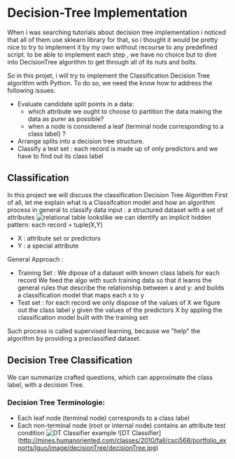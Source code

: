 # Decision-Tree Implementation

When i was searching tutorials about decision tree implementation i noticed that all of them use sklearn library for that, so i thought it would be pretty nice to try to implement it by my own without recourse to any predefined script.
to be able to implement each step , we have no choice but to dive into DecisionTree algorithm to get through all of its nuts and bolts.

So in this projet, i will try to implement the Classification Decision Tree algorithm with Python.
To do so, we need the know how to address the following issues:

* Evaluate candidate split points in a data:
  * which attribute we ought to choose to partition the data making the data as purer as possible?
  * when a node is considered a leaf (terminal node corresponding to a class label) ?
* Arrange splits into a decision tree structure.
* Classify a test set : each record is made up of only predictors and we have to find out its class label

## Classification
In this project we will discuss the classification Decision Tree Algorithm
First of all, let me explain what is a Classifcation model and how an algorithm process in general to classify data
input : a structured dataset with a set of attributes
![relational table lookslike](https://upload.wikimedia.org/wikipedia/en/b/b7/Relational_db_terms.png)
we can identify an implicit hidden pattern:
 each record = tuple(X,Y)
 * X : attribute set or predictors
 * Y : a special attribute

General Approach :
* Training Set : 
We dipose of a dataset with known class labels for each record
We feed the algo with such training data so that it learns the general rules that describe the relationship between x and y: and builds a classification model that maps each x to y
* Test set :
for each record we only dispose of the values of X
we figure out the class label y given the values of the predictors X by appling the classification model built with the training set

Such process is called supervised learning, because we "help" the algorithm by providing a preclassified dataset.

## Decision Tree Classification
We can summarize crafted questions, which can approximate the class label, with a decision Tree.
### Decision Tree Terminologie:
* Each leaf node (terminal node) corresponds to a class label
* Each non-terminal node (root or internal node) contains an attribute test condition
![DT Classifier example](http://mines.humanoriented.com/classes/2010/fall/csci568/portfolio_exports/lguo/image/decisionTree/decisionTree.jpg)
![DT Classifier] (http://mines.humanoriented.com/classes/2010/fall/csci568/portfolio_exports/lguo/image/decisionTree/decisionTree.jpg)
